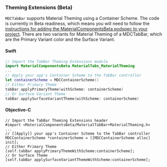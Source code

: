 ### Theming Extensions (Beta)

 `MDCTabBar` supports Material Theming using a Container Scheme. The code is currently
in Beta readiness, which means you will need to follow the [instructions for adding the
MaterialComponentsBeta podspec to your
project](https://github.com/material-components/material-components-ios/blob/73bdc03c2bd2abd032b0b69f05cd76928361aa37/contributing/beta_components.md#beta-program-for-components).
There are two variants for Material Theming of a MDCTabBar, which are the Primary Variant
color and the Surface Variant.

 <!--<div class="material-code-render" markdown="1">-->

 #### Swift

 ```swift
// Import the TabBar Theming Extensions module
import MaterialComponentsBeta.MaterialTabs_MaterialTheming
 ...
 // Apply your app's Container Scheme to the TabBar controller
let containerScheme = MDCContainerScheme()
 // Either Primary Theme
tabBar.applyPrimaryTheme(withScheme: containerScheme)
 // Or Surface Variant Theme
tabBar.applySurfaceVariantTheme(withScheme: containerScheme)
```

 #### Objective-C

 ```objc
// Import the TabBar Theming Extensions header
#import <MaterialComponentsBeta/MaterialTabBar+MaterialTheming.h>
 ...
 // [[Apply]] your app's Container Scheme to the TabBar controller
MDCContainerScheme *containerScheme = [[MDCContainerScheme alloc] init];
 // Either Primary Theme
[self.tabBar applyPrimaryThemeWithScheme:containerScheme];
 // Or Surface Theme
[self.tabBar applySurfaceVariantThemeWithScheme:containerScheme];
```
